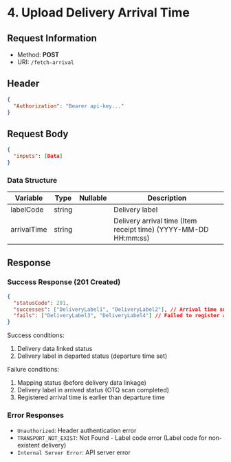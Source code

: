 # 4. Upload Delivery Arrival Time

## Request Information

- Method: **POST**
- URI: `/fetch-arrival`

## Header

```json
{
  "Authorization": "Bearer api-key..."
}
```

## Request Body

```json
{
  "inputs": [Data]
}
```

### Data Structure

| Variable    | Type   | Nullable | Description                                                |
| ----------- | ------ | -------- | ---------------------------------------------------------- |
| labelCode   | string |          | Delivery label                                             |
| arrivalTime | string |          | Delivery arrival time (Item receipt time) (YYYY-MM-DD HH:mm:ss) |

## Response

### Success Response (201 Created)

```json
{
  "statusCode": 201,
  "successes": ["DeliveryLabel1", "DeliveryLabel2"], // Arrival time successfully registered
  "fails": ["DeliveryLabel3", "DeliveryLabel4"] // Failed to register arrival time
}
```

Success conditions:

1. Delivery data linked status
2. Delivery label in departed status (departure time set)

Failure conditions:

1. Mapping status (before delivery data linkage)
2. Delivery label in arrived status (OTQ scan completed)
3. Registered arrival time is earlier than departure time

### Error Responses

- `Unauthorized`: Header authentication error
- `TRANSPORT_NOT_EXIST`: Not Found - Label code error (Label code for non-existent delivery)
- `Internal Server Error`: API server error
